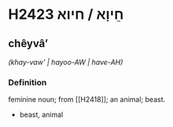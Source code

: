 # H2423 חֵיוָא / חיוא

## chêyvâʼ

_(khay-vaw' | hayoo-AW | have-AH)_

### Definition

feminine noun; from [[H2418]]; an animal; beast.

- beast, animal
